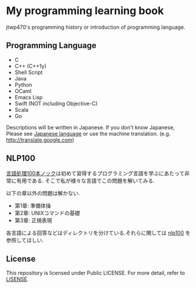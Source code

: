 # My programming learning book
jtwp470's programming history or introduction of programming language.

## Programming Language

* C
* C++ (C++1y)
* Shell Script
* Java
* Python
* OCaml
* Emacs Lisp
* Swift (NOT including Objective-C)
* Scala
* Go

Descriptions will be written in Japanese. If you don't know Japanese, Please see [Japanese language](http://en.wikipedia.org/wiki/Japanese_language) or use the machine translation. (e.g. http://translate.google.com)

## NLP100
[言語処理100本ノック](http://www.cl.ecei.tohoku.ac.jp/nlp100/)は初めて習得するプログラミング言語を学ぶにあたって非常に有用である.
そこで私が様々な言語でこの問題を解いてみる.

以下の章以外の問題は解かない.

* 第1章: 準備体操
* 第2章: UNIXコマンドの基礎
* 第3章: 正規表現

各言語による回答などはディレクトリを分けている.それらに関しては [nlp100](./nlp100) を参照してほしい.

## License
This repository is licensed under Public LICENSE. For more detail, refer to [LISENSE](./LICENSE).
